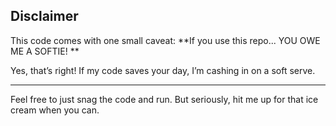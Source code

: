 ## Disclaimer 
This code comes with one small caveat: **If you use this repo... YOU OWE ME A SOFTIE! **

Yes, that’s right! If my code saves your day, I’m cashing in on a soft serve. 

---

Feel free to just snag the code and run. But seriously, hit me up for that ice cream when you can. 
